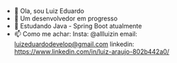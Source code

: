 - 👋 Ola, sou Luiz Eduardo
- 👀 Um desenvolvedor em progresso
- 🌱 Estudando Java - Spring Boot atualmente
- 📫 Como me achar:
  Insta: @allluizin
  email: luizeduardodevelop@gmail.com
  linkedin: https://www.linkedin.com/in/luiz-araujo-802b442a0/
